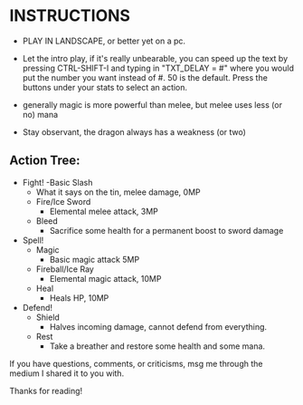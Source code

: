# INSTRUCTIONS

- PLAY IN LANDSCAPE, or better yet on a pc.

- Let the intro play, if it's really unbearable, you can speed up the text by pressing CTRL-SHIFT-I and typing in "TXT_DELAY = #" where you would put the number you want instead of #. 50 is the default.
Press the buttons under your stats to select an action.
- generally magic is more powerful than melee, but melee uses less (or no) mana

- Stay observant, the dragon always has a weakness (or two)

## Action Tree:
- Fight!
  -Basic Slash
    - What it says on the tin, melee damage, 0MP
  - Fire/Ice Sword
    - Elemental melee attack, 3MP
  - Bleed
    - Sacrifice some health for a permanent boost to sword damage
- Spell!
  - Magic
    - Basic magic attack 5MP
  - Fireball/Ice Ray
     - Elemental magic attack, 10MP
  - Heal
    - Heals HP, 10MP
- Defend!
  - Shield
    - Halves incoming damage, cannot defend from everything.
  - Rest
    - Take a breather and restore some health and some mana. 
  


If you have questions, comments, or criticisms, msg me through the medium I shared it to you with.


Thanks for reading!